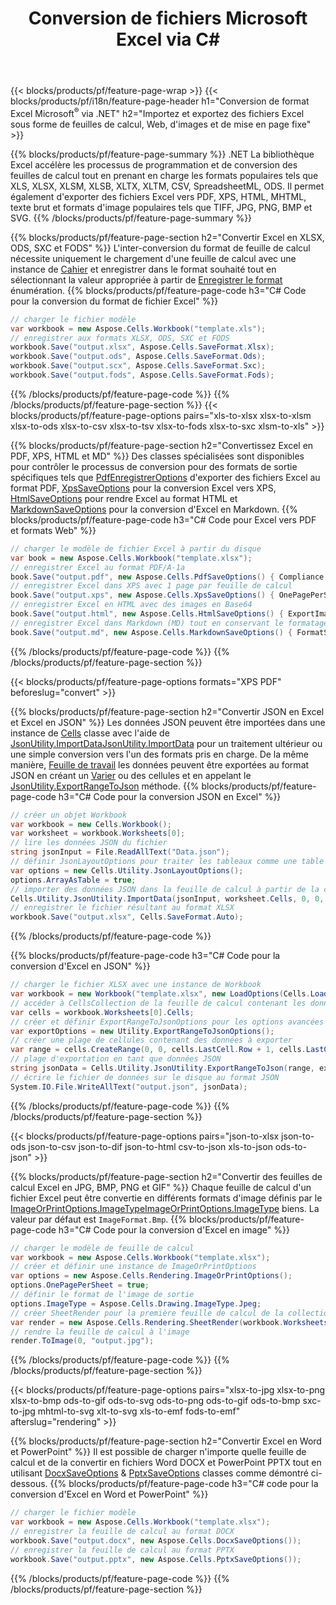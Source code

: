 ﻿---
title: Conversion de fichiers Microsoft Excel via C# 
url: /fr/net/conversion/
description: Convertissez Excel XLS, XLSX, ODS, CSV en PDF, XPS, HTML, JPEG, HTML et de nombreux autres formats populaires avec seulement quelques lignes de code C#.
---
{{< blocks/products/pf/feature-page-wrap >}}
{{< blocks/products/pf/i18n/feature-page-header h1="Conversion de format Excel Microsoft<sup>®</sup> via .NET" h2="Importez et exportez des fichiers Excel sous forme de feuilles de calcul, Web, d\'images et de mise en page fixe" >}}

{{% blocks/products/pf/feature-page-summary %}}
.NET La bibliothèque Excel accélère les processus de programmation et de conversion des feuilles de calcul tout en prenant en charge les formats populaires tels que XLS, XLSX, XLSM, XLSB, XLTX, XLTM, CSV, SpreadsheetML, ODS. Il permet également d'exporter des fichiers Excel vers PDF, XPS, HTML, MHTML, texte brut et formats d'image populaires tels que TIFF, JPG, PNG, BMP et SVG.
{{% /blocks/products/pf/feature-page-summary %}}

{{% blocks/products/pf/feature-page-section h2="Convertir Excel en XLSX, ODS, SXC et FODS" %}}
L'inter-conversion du format de feuille de calcul nécessite uniquement le chargement d'une feuille de calcul avec une instance de [Cahier](https://reference.aspose.com/cells/net/aspose.cells/workbook) et enregistrer dans le format souhaité tout en sélectionnant la valeur appropriée à partir de [Enregistrer le format](https://reference.aspose.com/cells/net/aspose.cells/saveformat) énumération.
{{% blocks/products/pf/feature-page-code h3="C# Code pour la conversion du format de fichier Excel" %}}

```cs
// charger le fichier modèle
var workbook = new Aspose.Cells.Workbook("template.xls");
// enregistrer aux formats XLSX, ODS, SXC et FODS
workbook.Save("output.xlsx", Aspose.Cells.SaveFormat.Xlsx);
workbook.Save("output.ods", Aspose.Cells.SaveFormat.Ods);
workbook.Save("output.scx", Aspose.Cells.SaveFormat.Sxc);
workbook.Save("output.fods", Aspose.Cells.SaveFormat.Fods);

```
{{% /blocks/products/pf/feature-page-code %}}
{{% /blocks/products/pf/feature-page-section %}}
{{< blocks/products/pf/feature-page-options pairs="xls-to-xlsx xlsx-to-xlsm xlsx-to-ods xlsx-to-csv xlsx-to-tsv xlsx-to-fods xlsx-to-sxc xlsm-to-xls" >}}


{{% blocks/products/pf/feature-page-section h2="Convertissez Excel en PDF, XPS, HTML et MD" %}}
Des classes spécialisées sont disponibles pour contrôler le processus de conversion pour des formats de sortie spécifiques tels que [PdfEnregistrerOptions](https://reference.aspose.com/cells/net/aspose.cells/pdfsaveoptions) d'exporter des fichiers Excel au format PDF, [XpsSaveOptions](https://reference.aspose.com/cells/net/aspose.cells/xpssaveoptions) pour la conversion Excel vers XPS, [HtmlSaveOptions](https://reference.aspose.com/cells/net/aspose.cells/htmlsaveoptions) pour rendre Excel au format HTML et [MarkdownSaveOptions](https://reference.aspose.com/cells/net/aspose.cells/markdownsaveoptions) pour la conversion d'Excel en Markdown. 
{{% blocks/products/pf/feature-page-code h3="C# Code pour Excel vers PDF et formats Web" %}}

```cs
// charger le modèle de fichier Excel à partir du disque
var book = new Aspose.Cells.Workbook("template.xlsx");
// enregistrer Excel au format PDF/A-1a
book.Save("output.pdf", new Aspose.Cells.PdfSaveOptions() { Compliance = PdfComplianceVersion.PdfA1a });
// enregistrer Excel dans XPS avec 1 page par feuille de calcul
book.Save("output.xps", new Aspose.Cells.XpsSaveOptions() { OnePagePerSheet = true });
// enregistrer Excel en HTML avec des images en Base64
book.Save("output.html", new Aspose.Cells.HtmlSaveOptions() { ExportImagesAsBase64 = true });
// enregistrer Excel dans Markdown (MD) tout en conservant le formatage des cellules
book.Save("output.md", new Aspose.Cells.MarkdownSaveOptions() { FormatStrategy = Cells.CellValueFormatStrategy.CellStyle });

```
{{% /blocks/products/pf/feature-page-code %}}
{{% /blocks/products/pf/feature-page-section %}}

{{< blocks/products/pf/feature-page-options formats="XPS PDF" beforeslug="convert" >}}

{{% blocks/products/pf/feature-page-section h2="Convertir JSON en Excel et Excel en JSON" %}}
Les données JSON peuvent être importées dans une instance de [Cells](https://reference.aspose.com/cells/net/aspose.cells/cells) classe avec l'aide de [JsonUtility.ImportDataJsonUtility.ImportData](https://reference.aspose.com/cells/net/aspose.cells.utility/jsonutility/methods/importdata) pour un traitement ultérieur ou une simple conversion vers l'un des formats pris en charge. De la même manière, [Feuille de travail](https://reference.aspose.com/cells/net/aspose.cells/worksheet) les données peuvent être exportées au format JSON en créant un [Varier](https://reference.aspose.com/cells/net/aspose.cells/range) ou des cellules et en appelant le [JsonUtility.ExportRangeToJson](https://reference.aspose.com/cells/net/aspose.cells.utility/jsonutility/methods/exportrangetojson) méthode.
{{% blocks/products/pf/feature-page-code h3="C# Code pour la conversion JSON en Excel" %}}
```cs
// créer un objet Workbook
var workbook = new Cells.Workbook();
var worksheet = workbook.Worksheets[0];
// lire les données JSON du fichier
string jsonInput = File.ReadAllText("Data.json");
// définir JsonLayoutOptions pour traiter les tableaux comme une table
var options = new Cells.Utility.JsonLayoutOptions();
options.ArrayAsTable = true;
// importer des données JSON dans la feuille de calcul à partir de la cellule A1
Cells.Utility.JsonUtility.ImportData(jsonInput, worksheet.Cells, 0, 0, options);
// enregistrer le fichier résultant au format XLSX
workbook.Save("output.xlsx", Cells.SaveFormat.Auto); 

```
{{% /blocks/products/pf/feature-page-code %}}

{{% blocks/products/pf/feature-page-code h3="C# Code pour la conversion d\'Excel en JSON" %}}
```cs
// charger le fichier XLSX avec une instance de Workbook
var workbook = new Workbook("template.xlsx", new LoadOptions(Cells.LoadFormat.Auto));
// accéder à CellsCollection de la feuille de calcul contenant les données à convertir
var cells = workbook.Worksheets[0].Cells;
// créer et définir ExportRangeToJsonOptions pour les options avancées
var exportOptions = new Utility.ExportRangeToJsonOptions();
// créer une plage de cellules contenant des données à exporter
var range = cells.CreateRange(0, 0, cells.LastCell.Row + 1, cells.LastCell.Column + 1);
// plage d'exportation en tant que données JSON
string jsonData = Cells.Utility.JsonUtility.ExportRangeToJson(range, exportOptions);
// écrire le fichier de données sur le disque au format JSON
System.IO.File.WriteAllText("output.json", jsonData); 

```
{{% /blocks/products/pf/feature-page-code %}}
{{% /blocks/products/pf/feature-page-section %}}

{{< blocks/products/pf/feature-page-options pairs="json-to-xlsx json-to-ods json-to-csv json-to-dif json-to-html csv-to-json xls-to-json ods-to-json" >}}

{{% blocks/products/pf/feature-page-section h2="Convertir des feuilles de calcul Excel en JPG, BMP, PNG et GIF" %}}
Chaque feuille de calcul d'un fichier Excel peut être convertie en différents formats d'image définis par le [ImageOrPrintOptions.ImageTypeImageOrPrintOptions.ImageType](https://reference.aspose.com/cells/net/aspose.cells.rendering/imageorprintoptions/properties/imagetype) biens. La valeur par défaut est `ImageFormat.Bmp`.
{{% blocks/products/pf/feature-page-code h3="C# Code pour la conversion d\'Excel en image" %}}
```cs
// charger le modèle de feuille de calcul
var workbook = new Aspose.Cells.Workbook("template.xlsx");
// créer et définir une instance de ImageOrPrintOptions
var options = new Aspose.Cells.Rendering.ImageOrPrintOptions();
options.OnePagePerSheet = true;
// définir le format de l'image de sortie
options.ImageType = Aspose.Cells.Drawing.ImageType.Jpeg;
// créer SheetRender pour la première feuille de calcul de la collection
var render = new Aspose.Cells.Rendering.SheetRender(workbook.Worksheets[0], options);
// rendre la feuille de calcul à l'image
render.ToImage(0, "output.jpg");

```
{{% /blocks/products/pf/feature-page-code %}}
{{% /blocks/products/pf/feature-page-section %}}

{{< blocks/products/pf/feature-page-options pairs="xlsx-to-jpg xlsx-to-png xlsx-to-bmp ods-to-gif ods-to-svg ods-to-png ods-to-gif ods-to-bmp sxc-to-jpg mhtml-to-svg xlt-to-svg xls-to-emf fods-to-emf" afterslug="rendering" >}}

{{% blocks/products/pf/feature-page-section h2="Convertir Excel en Word et PowerPoint" %}}
Il est possible de charger n'importe quelle feuille de calcul et de la convertir en fichiers Word DOCX et PowerPoint PPTX tout en utilisant [DocxSaveOptions](https://reference.aspose.com/cells/net/aspose.cells/docxsaveoptions) & [PptxSaveOptions](https://reference.aspose.com/cells/net/aspose.cells/pptxsaveoptions) classes comme démontré ci-dessous.
{{% blocks/products/pf/feature-page-code h3="C# code pour la conversion d\'Excel en Word et PowerPoint" %}}
```cs
// charger le fichier modèle
var workbook = new Aspose.Cells.Workbook("template.xlsx");
// enregistrer la feuille de calcul au format DOCX
workbook.Save("output.docx", new Aspose.Cells.DocxSaveOptions());
// enregistrer la feuille de calcul au format PPTX
workbook.Save("output.pptx", new Aspose.Cells.PptxSaveOptions());

```
{{% /blocks/products/pf/feature-page-code %}}
{{% /blocks/products/pf/feature-page-section %}}